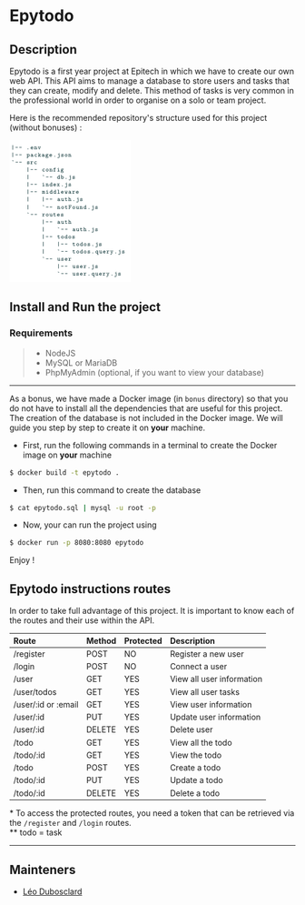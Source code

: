 Epytodo
=======

## Description
Epytodo is a first year project at Epitech in which we have to create our own web API. This API aims to manage a database to store users and tasks that they can create, modify and delete. This method of tasks is very common in the professional world in order to organise on a solo or team project.

Here is the recommended repository's structure used for this project (without bonuses) :

![Repository's Structure](./assets/repository_structure.png)

## Install and Run the project
### Requirements
> - NodeJS
> - MySQL or MariaDB
> - PhpMyAdmin (optional, if you want to view your database)

---

As a bonus, we have made a Docker image (in ``bonus`` directory) so that you do not have to install all the dependencies that are useful for this project. The creation of the database is not included in the Docker image. We will guide you step by step to create it on **your** machine.

- First, run the following commands in a terminal to create the Docker image on **your** machine
```bash
$ docker build -t epytodo .
```

- Then, run this command to create the database
```bash
$ cat epytodo.sql | mysql -u root -p
```

- Now, your can run the project using
```bash
$ docker run -p 8080:8080 epytodo
```

Enjoy !


## Epytodo instructions routes
In order to take full advantage of this project. It is important to know each of the routes and their use within the API.

|Route              |Method|Protected|Description|
|:------------------|:-----|:--------|:----------|
|/register          |POST  |NO       |Register a new user|
|/login             |POST  |NO       |Connect a user|
|/user              |GET   |YES      |View all user information|
|/user/todos        |GET   |YES      |View all user tasks|
|/user/:id or :email|GET   |YES      |View user information|
|/user/:id          |PUT   |YES      |Update user information|
|/user/:id          |DELETE|YES      |Delete user|
|/todo              |GET   |YES      |View all the todo|
|/todo/:id          |GET   |YES      |View the todo|
|/todo              |POST  |YES      |Create a todo|
|/todo/:id          |PUT   |YES      |Update a todo|
|/todo/:id          |DELETE|YES      |Delete a todo|
\* To access the protected routes, you need a token that can be retrieved via the ``/register`` and ``/login`` routes.<br>
\** todo = task

---

## Mainteners
- [Léo Dubosclard](https://www.github.com/ZerLock)
